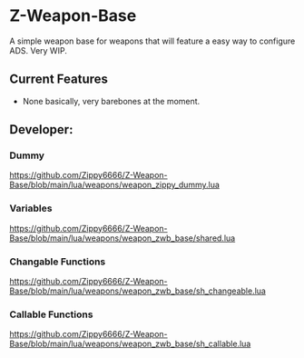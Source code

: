 # Z-Weapon-Base
A simple weapon base for weapons that will feature a easy way to configure ADS. Very WIP.

## Current Features
- None basically, very barebones at the moment.

## Developer:
### Dummy
https://github.com/Zippy6666/Z-Weapon-Base/blob/main/lua/weapons/weapon_zippy_dummy.lua

### Variables
https://github.com/Zippy6666/Z-Weapon-Base/blob/main/lua/weapons/weapon_zwb_base/shared.lua

### Changable Functions
https://github.com/Zippy6666/Z-Weapon-Base/blob/main/lua/weapons/weapon_zwb_base/sh_changeable.lua

### Callable Functions
https://github.com/Zippy6666/Z-Weapon-Base/blob/main/lua/weapons/weapon_zwb_base/sh_callable.lua
